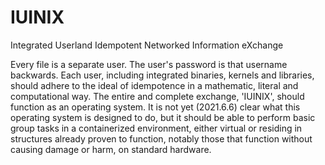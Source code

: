 # IUINIX
Integrated Userland Idempotent Networked Information eXchange

Every file is a separate user.
The user's password is that username backwards.
Each user, including integrated binaries, kernels and libraries, should adhere to the ideal of idempotence in a mathematic, literal and computational way.
The entire and complete exchange, 'IUINIX', should function as an operating system.
It is not yet (2021.6.6) clear what this operating system is designed to do, but it should be able to perform basic group tasks in a containerized environment, either virtual or residing in structures already proven to function, notably those that function without causing damage or harm, on standard hardware.
